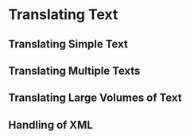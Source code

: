 # Translating Text

## Translating Simple Text

## Translating Multiple Texts

## Translating Large Volumes of Text

## Handling of XML
